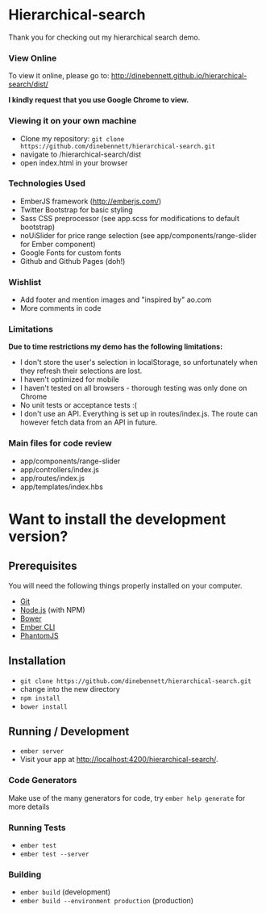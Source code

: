 # Hierarchical-search

Thank you for checking out my hierarchical search demo.

### View Online

To view it online, please go to: http://dinebennett.github.io/hierarchical-search/dist/

**I kindly request that you use Google Chrome to view.**

### Viewing it on your own machine

* Clone my repository: `git clone https://github.com/dinebennett/hierarchical-search.git` 
* navigate to /hierarchical-search/dist
* open index.html in your browser

### Technologies Used

* EmberJS framework (http://emberjs.com/)
* Twitter Bootstrap for basic styling
* Sass CSS preprocessor (see app.scss for modifications to default bootstrap)
* noUiSlider for price range selection (see app/components/range-slider for Ember component)
* Google Fonts for custom fonts
* Github and Github Pages (doh!)

### Wishlist

* Add footer and mention images and "inspired by" ao.com
* More comments in code

### Limitations

**Due to time restrictions my demo has the following limitations:**

* I don't store the user's selection in localStorage, so unfortunately when they refresh their selections are lost.
* I haven't optimized for mobile
* I haven't tested on all browsers - thorough testing was only done on Chrome
* No unit tests or acceptance tests :(
* I don't use an API. Everything is set up in routes/index.js. The route can however fetch data from an API in future.

### Main files for code review

* app/components/range-slider
* app/controllers/index.js
* app/routes/index.js
* app/templates/index.hbs

# Want to install the development version?

## Prerequisites

You will need the following things properly installed on your computer.

* [Git](http://git-scm.com/)
* [Node.js](http://nodejs.org/) (with NPM)
* [Bower](http://bower.io/)
* [Ember CLI](http://www.ember-cli.com/)
* [PhantomJS](http://phantomjs.org/)

## Installation

* `git clone https://github.com/dinebennett/hierarchical-search.git`
* change into the new directory
* `npm install`
* `bower install`

## Running / Development

* `ember server`
* Visit your app at [http://localhost:4200/hierarchical-search/](http://localhost:4200/hierarchical-search/).

### Code Generators

Make use of the many generators for code, try `ember help generate` for more details

### Running Tests

* `ember test`
* `ember test --server`

### Building

* `ember build` (development)
* `ember build --environment production` (production)
